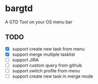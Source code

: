 # bargtd
A GTD Tool on your OS menu bar

## TODO

* [x] support create new task from menu
* [x] support merge multiple tasklist
* [ ] support JIRA
* [ ] support custom query from github
* [ ] support switch profile from menu
* [ ] support create new task in merge mode
